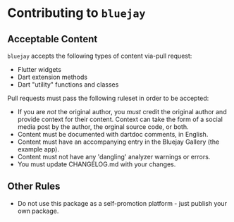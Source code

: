 # Contributing to `bluejay`

## Acceptable Content
`bluejay` accepts the following types of content via-pull request:
* Flutter widgets
* Dart extension methods
* Dart "utility" functions and classes

Pull requests must pass the following ruleset in order to be accepted:
* If you are *not* the original author, you *must* credit the original author and provide context for their content. Context can take the form of a social media post by the author, the orginal source code, or both. 
* Content must be documented with dartdoc comments, in English.
* Content must have an accompanying entry in the Bluejay Gallery (the example app).
* Content must not have any 'dangling' analyzer warnings or errors.
* You must update CHANGELOG.md with your changes.

## Other Rules
* Do not use this package as a self-promotion platform - just publish your own package.